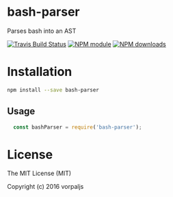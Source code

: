 # bash-parser

Parses bash into an AST

[![Travis Build Status](https://img.shields.io/travis/parro-it/bash-parser.svg)](http://travis-ci.org/parro-it/bash-parser)
[![NPM module](https://img.shields.io/npm/v/bash-parser.svg)](https://npmjs.org/package/bash-parser)
[![NPM downloads](https://img.shields.io/npm/dt/bash-parser.svg)](https://npmjs.org/package/bash-parser)

# Installation

```bash
npm install --save bash-parser
```

## Usage

```js
  const bashParser = require('bash-parser');
```

# License

The MIT License (MIT)

Copyright (c) 2016 vorpaljs
